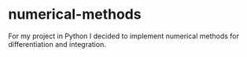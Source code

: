 # numerical-methods
For my project in Python I decided to implement numerical methods for differentiation and integration.
